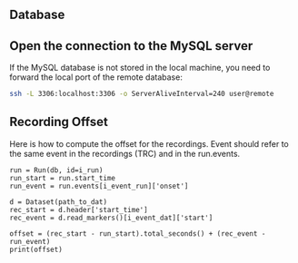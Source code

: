 ## Database

## Open the connection to the MySQL server

If the MySQL database is not stored in the local machine, you need to forward the local port of the remote database:

```bash
ssh -L 3306:localhost:3306 -o ServerAliveInterval=240 user@remote
```

## Recording Offset
Here is how to compute the offset for the recordings. 
Event should refer to the same event in the recordings (TRC) and in the run.events.

```python3
run = Run(db, id=i_run)
run_start = run.start_time
run_event = run.events[i_event_run]['onset']

d = Dataset(path_to_dat)
rec_start = d.header['start_time']
rec_event = d.read_markers()[i_event_dat]['start']

offset = (rec_start - run_start).total_seconds() + (rec_event - run_event)
print(offset)
```
